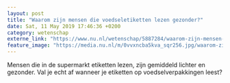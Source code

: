 ```yaml
---
layout: post
title: "Waarom zijn mensen die voedseletiketten lezen gezonder?"
date: Sat, 11 May 2019 17:46:36 +0200
category: wetenschap
externe_link: "https://www.nu.nl/wetenschap/5887284/waarom-zijn-mensen-die-voedseletiketten-lezen-gezonder.html"
feature_image: "https://media.nu.nl/m/0vvxncba5kva_sqr256.jpg/waarom-zijn-mensen-die-voedseletiketten-lezen-gezonder.jpg"
---
```


Mensen die in de supermarkt etiketten lezen, zijn gemiddeld lichter en gezonder. Val je echt af wanneer je etiketten op voedselverpakkingen leest?
